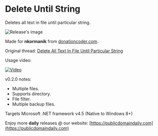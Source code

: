 # Delete Until String
Deletes all text in file until particular string.

![Release's image](https://user-images.githubusercontent.com/54631779/94428909-82a05a80-015f-11eb-825c-9dbcd1a04143.png)

Made for **nkormanik** from [donationcoder.com](https://www.donationcoder.com).

Original thread: [Delete All Text In File Until Particular String](https://www.donationcoder.com/forum/index.php?topic=47179.0)

Usage video:

[![Video](http://img.youtube.com/vi/4st-GSqoOkY/0.jpg)](http://www.youtube.com/watch?v=4st-GSqoOkY "Usage video")

v0.2.0 notes:

- Multiple files.
- Supports directory.
- File filter.
- Multiple backup files.

Targets Microsoft .NET framework v4.5 (Native to Windows 8+)

Enjoy more **daily** releases @ our website: [https://publicdomaindaily.com](https://publicdomaindaily.com)
